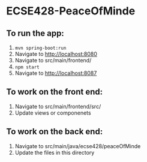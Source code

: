 # ECSE428-PeaceOfMinde
## To run the app:
1. ```mvn spring-boot:run ``` 
2. Navigate to [http://localhost:8080](http://localhost:8080)
3. Navigate to src/main/frontend/
4. ```npm start ```
5. Navigate to [http://localhost:8087](http://localhost:8087)

## To work on the front end:
1. Navigate to src/main/frontend/src/
2. Update views or componenets

## To work on the back end:
1. Navigate to src/main/java/ecse428/peaceOfMinde
2. Update the files in this directory 
